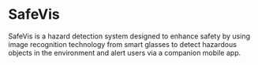 # SafeVis
SafeVis is a hazard detection system designed to enhance safety by using image recognition technology from smart glasses to detect hazardous objects in the environment and alert users via a companion mobile app.
